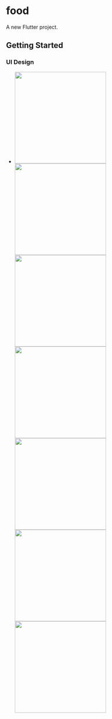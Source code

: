 # food

A new Flutter project.

## Getting Started

### UI Design
-
  <p>
  <img src="https://github.com/pvtruong2003/food/blob/master/Screenshot_20240522_142926.png" width="250">
  <img src="https://github.com/pvtruong2003/food/blob/master/Screenshot_20240522_142942.png" width="250">
  <img src="https://github.com/pvtruong2003/food/blob/master/Screenshot_20240522_143244.png" width="250">
  <img src="https://github.com/pvtruong2003/food/blob/master/Screenshot_20240522_142221.png" width="250">
  <img src="https://github.com/pvtruong2003/food/blob/master/Screenshot_20240522_141941.png" width="250">
  <img src="https://github.com/pvtruong2003/food/blob/master/Screenshot_20240522_141919.png" width="250">
  <img src="https://github.com/pvtruong2003/food/blob/master/Screenshot_20240522_141812.png" width="250">
  <p/>

